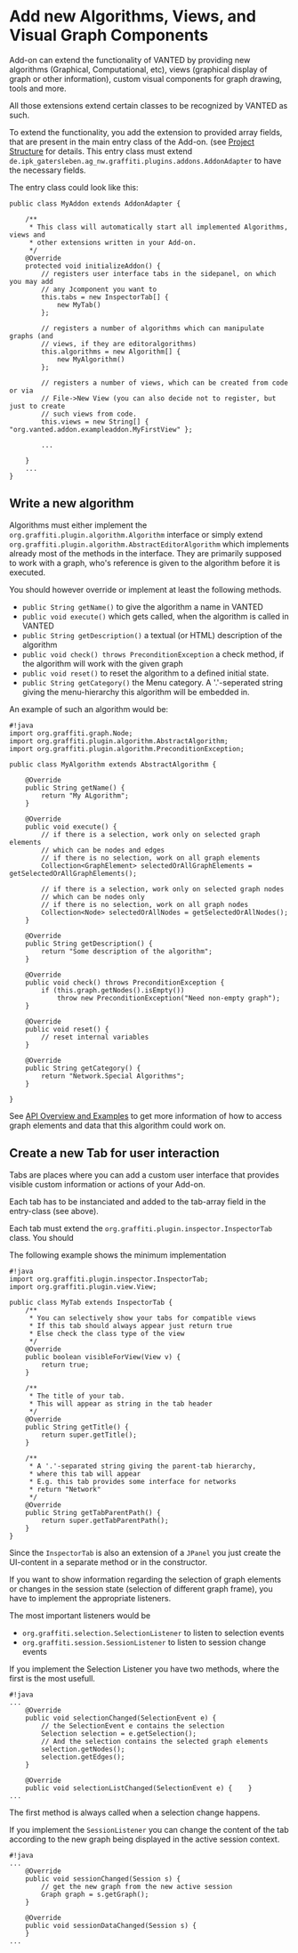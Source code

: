 # Add new Algorithms, Views, and Visual Graph Components

Add-on can extend the functionality of VANTED by providing new algorithms (Graphical, Computational, etc), views (graphical display of graph or other information), custom visual components for graph drawing, tools and more.

All those extensions extend certain classes to be recognized by VANTED as such.

To extend the functionality, you add the extension to provided array fields, that are present in the main entry class of the Add-on. (see [Project Structure](ProjectStructure.md) for details.
This entry class must extend `de.ipk_gatersleben.ag_nw.graffiti.plugins.addons.AddonAdapter` to have the necessary fields.

The entry class could look like this:

```
public class MyAddon extends AddonAdapter {
	
	/**
	 * This class will automatically start all implemented Algorithms, views and
	 * other extensions written in your Add-on. 
	 */
	@Override
	protected void initializeAddon() {
		// registers user interface tabs in the sidepanel, on which you may add
		// any Jcomponent you want to
		this.tabs = new InspectorTab[] { 
			new MyTab() 
		};
		
		// registers a number of algorithms which can manipulate graphs (and
		// views, if they are editoralgorithms)
		this.algorithms = new Algorithm[] {
			new MyAlgorithm()
		};
		
		// registers a number of views, which can be created from code or via
		// File->New View (you can also decide not to register, but just to create
		// such views from code.
		this.views = new String[] { "org.vanted.addon.exampleaddon.MyFirstView" };
		
		...
		
	}
	...
}
```

## Write a new algorithm

Algorithms must either implement the `org.graffiti.plugin.algorithm.Algorithm` interface or simply extend `org.graffiti.plugin.algorithm.AbstractEditorAlgorithm` which implements already most of the methods in the interface. They are primarily supposed to work with a graph, who's reference is given to the algorithm before it is executed.

You should however override or implement at least the following methods.

* `public String getName()` to give the algorithm a name in VANTED
* `public void execute()` which gets called, when the algorithm is called in VANTED 
* `public String getDescription()` a textual (or HTML) description of the algorithm
* `public void check() throws PreconditionException` a check method, if the algorithm will work with the given graph
* `public void reset()` to reset the algorithm to a defined initial state.
* `public String getCategory()` the Menu category. A '.'-seperated string giving the menu-hierarchy this algorithm will be embedded in.

An example of such an algorithm would be:
```
#!java
import org.graffiti.graph.Node;
import org.graffiti.plugin.algorithm.AbstractAlgorithm;
import org.graffiti.plugin.algorithm.PreconditionException;

public class MyAlgorithm extends AbstractAlgorithm {
	
	@Override
	public String getName() {
		return "My ALgorithm";
	}
	
	@Override
	public void execute() {
		// if there is a selection, work only on selected graph elements
		// which can be nodes and edges
		// if there is no selection, work on all graph elements
		Collection<GraphElement> selectedOrAllGraphElements = getSelectedOrAllGraphElements();
		
		// if there is a selection, work only on selected graph nodes
		// which can be nodes only 
		// if there is no selection, work on all graph nodes
		Collection<Node> selectedOrAllNodes = getSelectedOrAllNodes();
	}
	
	@Override
	public String getDescription() {
		return "Some description of the algorithm";
	}
	
	@Override
	public void check() throws PreconditionException {
		if (this.graph.getNodes().isEmpty())
			throw new PreconditionException("Need non-empty graph");
	}
	
	@Override
	public void reset() {
		// reset internal variables
	}
	
	@Override
	public String getCategory() {
		return "Network.Special Algorithms";
	}

}
```

See [API Overview and Examples](APIOverviewExamples.md) to get more information of how to access graph elements and data that this algorithm could work on.

## Create a new Tab for user interaction

Tabs are places where you can add a custom user interface that provides visible custom information or actions of your Add-on.

Each tab has to be instanciated and added to the tab-array field in the entry-class (see above).

Each tab must extend the `org.graffiti.plugin.inspector.InspectorTab` class. You should 

The following example shows the minimum implementation
```
#!java
import org.graffiti.plugin.inspector.InspectorTab;
import org.graffiti.plugin.view.View;

public class MyTab extends InspectorTab {
	/**
	 * You can selectively show your tabs for compatible views
	 * If this tab should always appear just return true
	 * Else check the class type of the view 
	 */
	@Override
	public boolean visibleForView(View v) {
		return true;
	}

	/**
	 * The title of your tab. 
	 * This will appear as string in the tab header
	 */
	@Override
	public String getTitle() {
		return super.getTitle();
	}

	/**
	 * A '.'-separated string giving the parent-tab hierarchy,
	 * where this tab will appear
	 * E.g. this tab provides some interface for networks
	 * return "Network"
	 */
	@Override
	public String getTabParentPath() {
		return super.getTabParentPath();
	}
}
```

Since the `InspectorTab` is also an extension of a `JPanel` you just create the UI-content in a separate method or in the constructor.

If you want to show information regarding the selection of graph elements or changes in the session state (selection of different graph frame), you have to implement the appropriate listeners.

The most important listeners would be

* `org.graffiti.selection.SelectionListener` to listen to selection events
* `org.graffiti.session.SessionListener` to listen to session change events

If you implement the Selection Listener you have two methods, where the first is the most usefull.

```
#!java
...
	@Override
	public void selectionChanged(SelectionEvent e) {
		// the SelectionEvent e contains the selection 
		Selection selection = e.getSelection();
		// And the selection contains the selected graph elements
		selection.getNodes();
		selection.getEdges();
	}

	@Override
	public void selectionListChanged(SelectionEvent e) {	}
...
```
The first method is always called when a selection change happens.

If you implement the `SessionListener` you can change the content of the tab according to the new graph being displayed in the active session context.

```
#!java
...
	@Override
	public void sessionChanged(Session s) {
		// get the new graph from the new active session
		Graph graph = s.getGraph();
	}

	@Override
	public void sessionDataChanged(Session s) {
	}
...
```